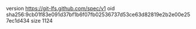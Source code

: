 version https://git-lfs.github.com/spec/v1
oid sha256:9cb01f83e091d37bf1b6f07fb02536737d53ce63d82819e2b2e00e257ec1d434
size 1124
